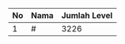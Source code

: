 | No | Nama            | Jumlah Level |
|----|-----------------|--------------|
| 1  | #    |    3226        |

